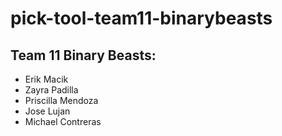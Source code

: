 # pick-tool-team11-binarybeasts


## Team 11 Binary Beasts:

- Erik Macik
- Zayra Padilla
- Priscilla Mendoza
- Jose Lujan
- Michael Contreras
